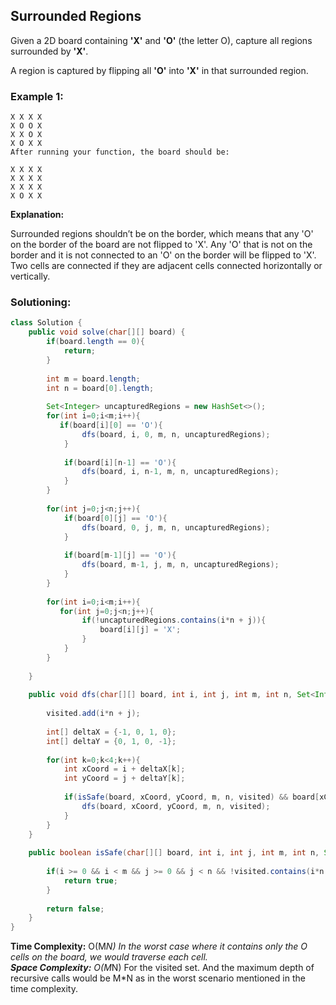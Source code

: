 ## Surrounded Regions

Given a 2D board containing <b>'X'</b> and <b>'O'</b> (the letter O), capture all regions surrounded by <b>'X'</b>.

A region is captured by flipping all <b>'O'</b> into <b>'X'</b> in that surrounded region.

### Example 1:
```
X X X X
X O O X
X X O X
X O X X
After running your function, the board should be:

X X X X
X X X X
X X X X
X O X X
```
**Explanation:**  

Surrounded regions shouldn’t be on the border, which means that any 'O' on the border of the board are not flipped to 'X'. Any 'O' that is not on the border and it is not connected to an 'O' on the border will be flipped to 'X'. Two cells are connected if they are adjacent cells connected horizontally or vertically.


 ### Solutioning:

```java
class Solution {
    public void solve(char[][] board) {
        if(board.length == 0){
            return;
        }
        
        int m = board.length;
        int n = board[0].length;
        
        Set<Integer> uncapturedRegions = new HashSet<>();
        for(int i=0;i<m;i++){
           if(board[i][0] == 'O'){
                dfs(board, i, 0, m, n, uncapturedRegions);
            }
            
            if(board[i][n-1] == 'O'){
                dfs(board, i, n-1, m, n, uncapturedRegions);
            }
        }
        
        for(int j=0;j<n;j++){
            if(board[0][j] == 'O'){
                dfs(board, 0, j, m, n, uncapturedRegions);
            }
            
            if(board[m-1][j] == 'O'){
                dfs(board, m-1, j, m, n, uncapturedRegions);
            }
        } 
        
        for(int i=0;i<m;i++){
           for(int j=0;j<n;j++){
                if(!uncapturedRegions.contains(i*n + j)){
                    board[i][j] = 'X';
                }
            } 
        }
        
    }
    
    public void dfs(char[][] board, int i, int j, int m, int n, Set<Integer> visited) {
        
        visited.add(i*n + j);
        
        int[] deltaX = {-1, 0, 1, 0};
        int[] deltaY = {0, 1, 0, -1};
        
        for(int k=0;k<4;k++){
            int xCoord = i + deltaX[k];
            int yCoord = j + deltaY[k];
            
            if(isSafe(board, xCoord, yCoord, m, n, visited) && board[xCoord][yCoord] == 'O'){
                dfs(board, xCoord, yCoord, m, n, visited);    
            }
        }
    }
    
    public boolean isSafe(char[][] board, int i, int j, int m, int n, Set<Integer> visited) {
        
        if(i >= 0 && i < m && j >= 0 && j < n && !visited.contains(i*n + j)){
            return true;
        }
        
        return false;
    }
}
```  
<b>Time Complexity:</b> O(M*N) In the worst case where it contains only the O cells on the board, we would traverse each cell.  
<b>Space Complexity:</b> O(M*N) For the visited set. And the maximum depth of recursive calls would be M*N as in the worst scenario mentioned in the time complexity.


